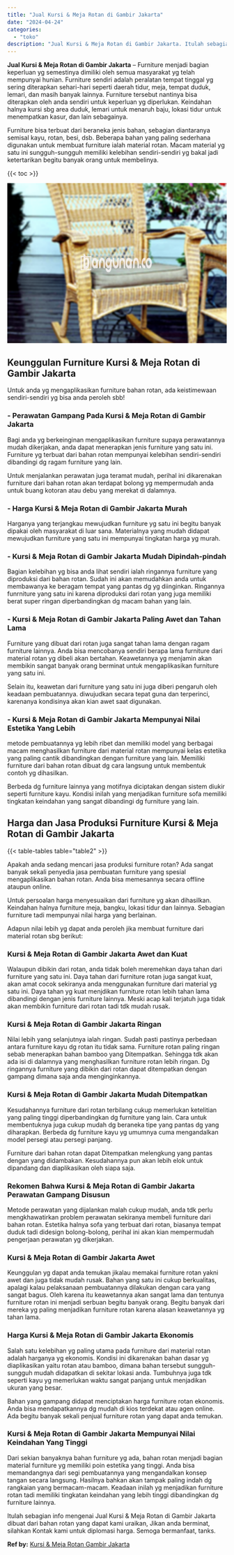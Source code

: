 ```yaml
---
title: "Jual Kursi & Meja Rotan di Gambir Jakarta"
date: "2024-04-24"
categories: 
  - "toko"
description: "Jual Kursi & Meja Rotan di Gambir Jakarta. Itulah sebagian info mengenai Jual Kursi & Meja Rotan di Gambir Jakarta dibuat dari bahan rotan yang dapat kami ur..."
---
```


**Jual Kursi & Meja Rotan di Gambir Jakarta** – Furniture menjadi bagian keperluan yg semestinya dimiliki oleh semua masyarakat yg telah mempunyai hunian. Furniture sendiri adalah peralatan tempat tinggal yg sering diterapkan sehari-hari seperti daerah tidur, meja, tempat duduk, lemari, dan masih banyak lainnya. Furniture tersebut nantinya bisa diterapkan oleh anda sendiri untuk keperluan yg diperlukan. Keindahan halnya kursi sbg area duduk, lemari untuk menaruh baju, lokasi tidur untuk menempatkan kasur, dan lain sebagainya.

Furniture bisa terbuat dari beraneka jenis bahan, sebagian diantaranya semisal kayu, rotan, besi, dsb. Beberapa bahan yang paling sederhana digunakan untuk membuat furniture ialah material rotan. Macam material yg satu ini sungguh-sungguh memiliki kelebihan sendiri-sendiri yg bakal jadi ketertarikan begitu banyak orang untuk membelinya.

{{< toc >}}

![Jual Kursi & Meja Rotan di Gambir Jakarta](/images/kursi-meja-rotan-murah20.png)

## Keunggulan Furniture Kursi & Meja Rotan di Gambir Jakarta

Untuk anda yg mengaplikasikan furniture bahan rotan, ada keistimewaan sendiri-sendiri yg bisa anda peroleh sbb!

### \- Perawatan Gampang Pada Kursi & Meja Rotan di Gambir Jakarta

Bagi anda yg berkeinginan mengaplikasikan furniture supaya perawatannya mudah dikerjakan, anda dapat menerapkan jenis furniture yang satu ini. Furniture yg terbuat dari bahan rotan mempunyai kelebihan sendiri-sendiri dibandingi dg ragam furniture yang lain.

Untuk menjalankan perawatan juga teramat mudah, perihal ini dikarenakan furniture dari bahan rotan akan terdapat bolong yg mempermudah anda untuk buang kotoran atau debu yang merekat di dalamnya.

### \- Harga Kursi & Meja Rotan di Gambir Jakarta Murah

Harganya yang terjangkau mewujudkan furniture yg satu ini begitu banyak dipakai oleh masyarakat di luar sana. Materialnya yang mudah didapat mewujudkan furniture yang satu ini mempunyai tingkatan harga yg murah.

### \- Kursi & Meja Rotan di Gambir Jakarta Mudah Dipindah-pindah

Bagian kelebihan yg bisa anda lihat sendiri ialah ringannya furniture yang diproduksi dari bahan rotan. Sudah ini akan memudahkan anda untuk membawanya ke beragam tempat yang pantas dg yg diinginkan. Ringannya funrniture yang satu ini karena diproduksi dari rotan yang juga memiliki berat super ringan diperbandingkan dg macam bahan yang lain.

### \- Kursi & Meja Rotan di Gambir Jakarta Paling Awet dan Tahan Lama

Furniture yang dibuat dari rotan juga sangat tahan lama dengan ragam furniture lainnya. Anda bisa mencobanya sendiri berapa lama furniture dari material rotan yg dibeli akan bertahan. Keawetannya yg menjamin akan membikin sangat banyak orang berminat untuk mengaplikasikan furniture yang satu ini.

Selain itu, keawetan dari furniture yang satu ini juga diberi pengaruh oleh keadaan pembuatannya. diwujudkan secara tepat guna dan terperinci, karenanya kondisinya akan kian awet saat digunakan.

### \- Kursi & Meja Rotan di Gambir Jakarta Mempunyai Nilai Estetika Yang Lebih

metode pembuatannya yg lebih ribet dan memiliki model yang berbagai macam menghasilkan furniture dari material rotan mempunyai kelas estetika yang paling cantik dibandingkan dengan furniture yang lain. Memiliki furniture dari bahan rotan dibuat dg cara langsung untuk membentuk contoh yg dihasilkan.

Berbeda dg furniture lainnya yang motifnya diciptakan dengan sistem diukir seperti furniture kayu. Kondisi inilah yang menjadikan furniture sofa memiliki tingkatan keindahan yang sangat dibandingi dg furniture yang lain.

## Harga dan Jasa Produksi Furniture Kursi & Meja Rotan di Gambir Jakarta

{{< table-tables table="table2" >}}

Apakah anda sedang mencari jasa produksi furniture rotan? Ada sangat banyak sekali penyedia jasa pembuatan furniture yang spesial mengaplikasikan bahan rotan. Anda bisa memesannya secara offline ataupun online.

Untuk persoalan harga menyesuaikan dari furniture yg akan dihasilkan. Keindahan halnya furniture meja, bangku, lokasi tidur dan lainnya. Sebagian furniture tadi mempunyai nilai harga yang berlainan.

Adapun nilai lebih yg dapat anda peroleh jika membuat furniture dari material rotan sbg berikut:

### Kursi & Meja Rotan di Gambir Jakarta Awet dan Kuat

Walaupun dibikin dari rotan, anda tidak boleh meremehkan daya tahan dari furniture yang satu ini. Daya tahan dari furniture rotan juga sangat kuat, akan amat cocok sekiranya anda menggunakan furniture dari material yg satu ini. Daya tahan yg kuat menjdikan furniture rotan lebih tahan lama dibandingi dengan jenis furniture lainnya. Meski acap kali terjatuh juga tidak akan membikin furniture dari rotan tadi tdk mudah rusak.

### Kursi & Meja Rotan di Gambir Jakarta Ringan

Nilai lebih yang selanjutnya ialah ringan. Sudah pasti pastinya perbedaan antara furniture kayu dg rotan itu tidak sama. Furniture rotan paling ringan sebab menerapkan bahan bamboo yang Ditempatkan. Sehingga tdk akan ada isi di dalamnya yang menghasilkan furniture rotan lebih ringan. Dg ringannya furniture yang dibikin dari rotan dapat ditempatkan dengan gampang dimana saja anda menginginkannya.

### Kursi & Meja Rotan di Gambir Jakarta Mudah Ditempatkan

Kesudahannya furniture dari rotan terbilang cukup memerlukan ketelitian yang paling tinggi diperbandingkan dg furniture yang lain. Cara untuk membentuknya juga cukup mudah dg beraneka tipe yang pantas dg yang diharapkan. Berbeda dg furniture kayu yg umumnya cuma mengandalkan model persegi atau persegi panjang.

Furniture dari bahan rotan dapat Ditempatkan melengkung yang pantas dengan yang didambakan. Kesudahannya pun akan lebih elok untuk dipandang dan diaplikasikan oleh siapa saja.

### Rekomen Bahwa Kursi & Meja Rotan di Gambir Jakarta Perawatan Gampang Disusun

Metode perawatan yang dijalankan malah cukup mudah, anda tdk perlu mengkhawatirkan problem perawatan sekiranya membeli furniture dari bahan rotan. Estetika halnya sofa yang terbuat dari rotan, biasanya tempat duduk tadi didesign bolong-bolong, perihal ini akan kian mempermudah pengerjaan perawatan yg dikerjakan.

### Kursi & Meja Rotan di Gambir Jakarta Awet

Keunggulan yg dapat anda temukan jikalau memakai furniture rotan yakni awet dan juga tidak mudah rusak. Bahan yang satu ini cukup berkualitas, apalagi kalau pelaksanaan pembuatannya dilakukan dengan cara yang sangat bagus. Oleh karena itu keawetannya akan sangat lama dan tentunya furniture rotan ini menjadi serbuan begitu banyak orang. Begitu banyak dari mereka yg paling menjadikan furniture rotan karena alasan keawetannya yg tahan lama.

### Harga Kursi & Meja Rotan di Gambir Jakarta Ekonomis

Salah satu kelebihan yg paling utama pada furniture dari material rotan adalah harganya yg ekonomis. Kondisi ini dikarenakan bahan dasar yg diaplikasikan yaitu rotan atau bamboo, dimana bahan tersebut sungguh-sungguh mudah didapatkan di sekitar lokasi anda. Tumbuhnya juga tdk seperti kayu yg memerlukan waktu sangat panjang untuk menjadikan ukuran yang besar.

Bahan yang gampang didapat menciptakan harga furniture rotan ekonomis. Anda bisa mendapatkannya dg mudah di kios terdekat atau agen online. Ada begitu banyak sekali penjual furniture rotan yang dapat anda temukan.

### Kursi & Meja Rotan di Gambir Jakarta Mempunyai Nilai Keindahan Yang Tinggi

Dari sekian banyaknya bahan furniture yg ada, bahan rotan menjadi bagian material furniture yg memiliki poin estetika yang tinggi. Anda bisa memandangnya dari segi pembuatannya yang mengandalkan konsep tangan secara langsung. Hasilnya bahkan akan tampak paling indah dg rangkaian yang bermacam-macam. Keadaan inilah yg menjadikan furniture rotan tadi memiliki tingkatan keindahan yang lebih tinggi dibandingkan dg furniture lainnya.

Itulah sebagian info mengenai Jual Kursi & Meja Rotan di Gambir Jakarta dibuat dari bahan rotan yang dapat kami uraikan, Jikan anda berminat, silahkan Kontak kami untuk diplomasi harga. Semoga bermanfaat, tanks.

**Ref by:** [Kursi & Meja Rotan Gambir Jakarta](https://id.wikipedia.org/wiki/Kursi)

